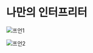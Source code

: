 # 나만의 인터프리터



![프언1](https://github.com/ilovegalio/Interpreter_Java_To_Python/assets/77008882/00be0759-0fc5-4891-ad15-f15d7e669abc)

![프언2](https://github.com/ilovegalio/Interpreter_Java_To_Python/assets/77008882/ccafdbed-9633-4cfb-a289-2ee464b4dfe8)

